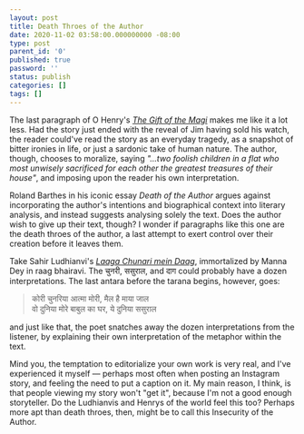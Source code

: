 ```yaml
---
layout: post
title: Death Throes of the Author
date: 2020-11-02 03:58:00.000000000 -08:00
type: post
parent_id: '0'
published: true
password: ''
status: publish
categories: []
tags: []
---
```


The last paragraph of O Henry's *[The Gift of the Magi](https://etc.usf.edu/lit2go/pdf/passage/2387/the-four-million-002-the-gift-of-the-magi.pdf)* makes me like it a lot less. Had the story just ended with the reveal of Jim having sold his watch, the reader could've read the story as an everyday tragedy, as a snapshot of bitter ironies in life, or just a sardonic take of human nature. The author, though, chooses to moralize, saying *"...two foolish children in a flat who most unwisely sacrificed for each other the greatest treasures of their house"*, and imposing upon the reader his own interpretation.

Roland Barthes in his iconic essay *Death of the Author* argues against incorporating the author's intentions and biographical context into literary analysis, and instead suggests analysing solely the text. Does the author wish to give up their text, though? I wonder if paragraphs like this one are the death throes of the author, a last attempt to exert control over their creation before it leaves them.

Take Sahir Ludhianvi's *[Laaga Chunari mein Daag](https://hindilyricspratik.blogspot.com/2011/04/laga-chunari-mein-daag-manna-dey.html)*, immortalized by Manna Dey in raag bhairavi. The चुनरी, ससुराल, and दाग could probably have a dozen interpretations. The last antara before the tarana begins, however, goes:

> कोरी चुनरिया आत्मा मोरी, मैल है माया जाल <br/>
> वो दुनिया मोरे बाबुल का घर, ये दुनिया ससुराल

and just like that, the poet snatches away the dozen interpretations from the listener, by explaining their own interpretation of the metaphor within the text.

Mind you, the temptation to editorialize your own work is very real, and I've experienced it myself — perhaps most often when posting an Instagram story, and feeling the need to put a caption on it. My main reason, I think, is that people viewing my story won't "get it", because I'm not a good enough storyteller. Do the Ludhianvis and Henrys of the world feel this too? Perhaps more apt than death throes, then, might be to call this Insecurity of the Author.
